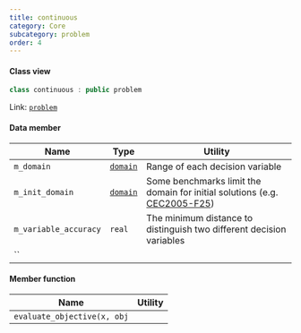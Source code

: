 ```yaml
---
title: continuous
category: Core
subcategory: problem
order: 4
---
```


#### Class view
```c++
class continuous : public problem
```
Link: [`problem`](../problem)

#### Data member

|Name|Type|Utility|
|-|-|-|
|`m_domain`|[`domain`](../domain)|Range of each decision variable|
|`m_init_domain`|[`domain`](../domain)|Some benchmarks limit the domain for initial solutions (e.g. [CEC2005-F25](../../../Instance/problem/CEC2005-GOP/#f25))|
|`m_variable_accuracy`|`real`|The minimum distance to distinguish two different decision variables|
|``|||

#### Member function

|Name|Utility|
|-|-|
|`evaluate_objective(x, obj`||
